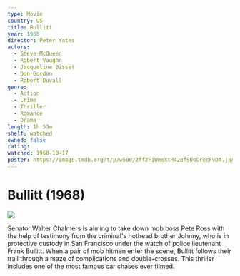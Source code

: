 ```yaml
---
type: Movie
country: US
title: Bullitt
year: 1968
director: Peter Yates
actors:
  - Steve McQueen
  - Robert Vaughn
  - Jacqueline Bisset
  - Don Gordon
  - Robert Duvall
genre:
  - Action
  - Crime
  - Thriller
  - Romance
  - Drama
length: 1h 53m
shelf: watched
owned: false
rating:
watched: 1968-10-17
poster: https://image.tmdb.org/t/p/w500/2ffzF1WmeXtH420fSUoCrecFvDA.jpg
---
```


# Bullitt (1968)

![](https://image.tmdb.org/t/p/w500/2ffzF1WmeXtH420fSUoCrecFvDA.jpg)

Senator Walter Chalmers is aiming to take down mob boss Pete Ross with the help of testimony from the criminal's hothead brother Johnny, who is in protective custody in San Francisco under the watch of police lieutenant Frank Bullitt. When a pair of mob hitmen enter the scene, Bullitt follows their trail through a maze of complications and double-crosses. This thriller includes one of the most famous car chases ever filmed.
